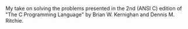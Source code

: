 My take on solving the problems presented in the 2nd (ANSI C) edition of "The C Programming Language" by Brian W. Kernighan and Dennis M. Ritchie.

